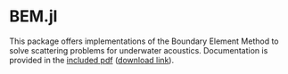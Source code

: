 # BEM.jl

This package offers implementations of the Boundary Element Method to solve scattering problems for
underwater acoustics. Documentation is provided in the [included pdf](https://github.com/RuiRojo/BEM.jl/blob/master/docs.pdf) 
([download link](https://raw.githubusercontent.com/RuiRojo/BEM.jl/master/docs.pdf)).
